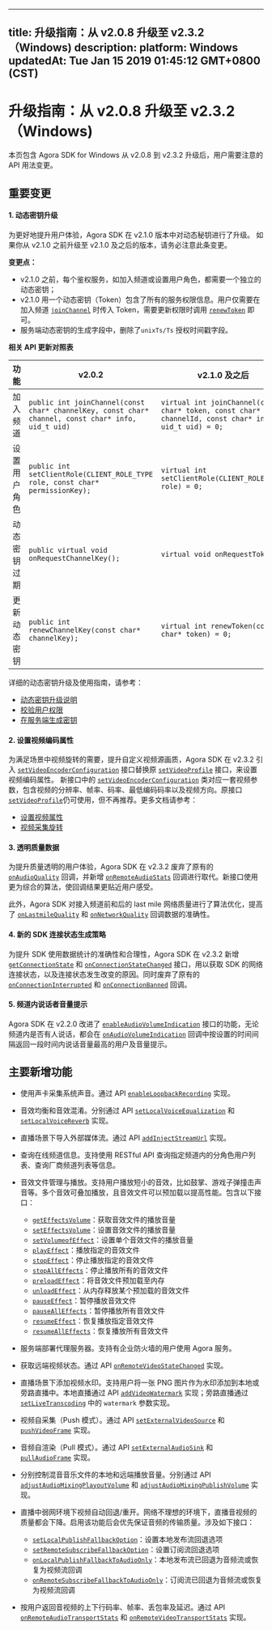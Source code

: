 
---
title: 升级指南：从 v2.0.8 升级至 v2.3.2（Windows)
description: 
platform: Windows
updatedAt: Tue Jan 15 2019 01:45:12 GMT+0800 (CST)
---
# 升级指南：从 v2.0.8 升级至 v2.3.2（Windows)
本页包含 Agora SDK for Windows 从 v2.0.8 到 v2.3.2 升级后，用户需要注意的 API 用法变更。

## 重要变更

#### 1. 动态密钥升级

为更好地提升用户体验，Agora SDK 在 v2.1.0 版本中对动态秘钥进行了升级。 如果你从 v2.1.0 之前升级至 v2.1.0 及之后的版本，请务必注意此条变更。

**变更点：**

- v2.1.0 之前，每个鉴权服务，如加入频道或设置用户角色，都需要一个独立的动态密钥；
- v2.1.0 用一个动态密钥（Token）包含了所有的服务权限信息。用户仅需要在加入频道 [`joinChannel`](https://docs.agora.io/cn/Interactive%20Broadcast/API%20Reference/cpp/classagora_1_1rtc_1_1_i_rtc_engine.html#adc937172e59bd2695ea171553a88188c) 时传入  Token，需要更新权限时调用 [`renewToken`](https://docs.agora.io/cn/Interactive%20Broadcast/API%20Reference/cpp/classagora_1_1rtc_1_1_i_rtc_engine.html#a8f25b5ff97e2a070a69102e379295739) 即可。
- 服务端动态密钥的生成字段中，删除了`unixTs/Ts` 授权时间戳字段。

**相关 API 更新对照表**

| **功能**     | **v2.0.2**                                                   | **v2.1.0** 及之后                                            |
| ------------ | ------------------------------------------------------------ | ------------------------------------------------------------ |
| 加入频道     | `public int joinChannel(const char* channelKey, const char* channel, const char* info, uid_t uid)` | `virtual int joinChannel(const char* token, const char* channelId, const char* info, uid_t uid) = 0;` |
| 设置用户角色 | `public int setClientRole(CLIENT_ROLE_TYPE role, const char* permissionKey);` | `virtual int setClientRole(CLIENT_ROLE_TYPE role) = 0;`      |
| 动态密钥过期 | `public virtual void onRequestChannelKey();`                 | `virtual void onRequestToken();`                             |
| 更新动态密钥 | `public int renewChannelKey(const char* channelKey);`        | `virtual int renewToken(const char* token) = 0;`             |

详细的动态密钥升级及使用指南，请参考：

- [动态密钥升级说明](https://docs.agora.io/cn/Agora%20Platform/token_migration?platform=All%20Platforms)
- [校验用户权限](../../cn/Interactive%20Broadcast/token.md)
- [在服务端生成密钥](../../cn/Interactive%20Broadcast/token_server.md)

#### 2. 设置视频编码属性

为满足场景中视频旋转的需要，提升自定义视频源画质，Agora SDK 在 v2.3.2 引入 [`setVideoEncoderConfiguration`](https://docs.agora.io/cn/Interactive%20Broadcast/API%20Reference/cpp/classagora_1_1rtc_1_1_i_rtc_engine.html#a9bcbdcee0b5c52f96b32baec1922cf2e) 接口替换原 [`setVideoProfile`](https://docs.agora.io/cn/Interactive%20Broadcast/API%20Reference/cpp/classagora_1_1rtc_1_1_i_rtc_engine.html#ac8b16d2a4e67bd75231a76e06d2d85eb) 接口，来设置视频编码属性。 新接口中的 [`setVideoEncoderConfiguration`](https://docs.agora.io/cn/Interactive%20Broadcast/API%20Reference/cpp/classagora_1_1rtc_1_1_i_rtc_engine.html#a9bcbdcee0b5c52f96b32baec1922cf2e) 类对应一套视频参数，包含视频的分辨率、帧率、码率、最低编码码率以及视频方向。原接口 [`setVideoProfile`](https://docs.agora.io/cn/Interactive%20Broadcast/API%20Reference/cpp/classagora_1_1rtc_1_1_i_rtc_engine.html#ac8b16d2a4e67bd75231a76e06d2d85eb)仍可使用，但不再推荐。更多文档请参考：

- [设置视频属性](../../cn/Interactive%20Broadcast/videoProfile_windows.md)
- [视频采集旋转](../../cn/Interactive%20Broadcast/rotation_guide_android.md)

#### 3. 透明质量数据

为提升质量透明的用户体验，Agora SDK 在 v2.3.2 废弃了原有的 [`onAudioQuality`](https://docs.agora.io/cn/Interactive%20Broadcast/API%20Reference/cpp/classagora_1_1rtc_1_1_i_rtc_engine_event_handler.html#a36ad42975f3545382de07875016fb7fa) 回调，并新增 [`onRemoteAudioStats`](https://docs.agora.io/cn/Interactive%20Broadcast/API%20Reference/cpp/classagora_1_1rtc_1_1_i_rtc_engine_event_handler.html#af8a59626a9265264fb4638e048091d3a) 回调进行取代。新接口使用更为综合的算法，使回调结果更贴近用户感受。

此外，Agora SDK 对接入频道前和后的 last mile 网络质量进行了算法优化，提高了 [`onLastmileQuality`](https://docs.agora.io/cn/Interactive%20Broadcast/API%20Reference/cpp/classagora_1_1rtc_1_1_i_rtc_engine_event_handler.html#ac7e14d1a26eb35ef236a0662d28d2b33) 和 [`onNetworkQuality`](https://docs.agora.io/cn/Interactive%20Broadcast/API%20Reference/cpp/classagora_1_1rtc_1_1_i_rtc_engine_event_handler.html#a80003ae8cce02039f3aa0e8ffad7deed) 回调数据的准确性。


#### 4. 新的 SDK 连接状态生成策略

为提升 SDK 使用数据统计的准确性和合理性，Agora SDK 在 v2.3.2 新增 [`getConnectionState`](https://docs.agora.io/cn/Interactive%20Broadcast/API%20Reference/cpp/classagora_1_1rtc_1_1_i_rtc_engine.html#a512b149d4dc249c04f9e30bd31767362) 和 [`onConnectionStateChanged`](https://docs.agora.io/cn/Interactive%20Broadcast/API%20Reference/cpp/classagora_1_1rtc_1_1_i_rtc_engine_event_handler.html#af409b2e721d345a65a2c600cea2f5eb4) 接口，用以获取 SDK 的网络连接状态，以及连接状态发生改变的原因。同时废弃了原有的 [`onConnectionInterrupted`](https://docs.agora.io/cn/Interactive%20Broadcast/API%20Reference/cpp/classagora_1_1rtc_1_1_i_rtc_engine_event_handler.html#a9927b5cd2a67c1f48f17b5ed2303f483) 和 [`onConnectionBanned`](https://docs.agora.io/cn/Interactive%20Broadcast/API%20Reference/cpp/classagora_1_1rtc_1_1_i_rtc_engine_event_handler.html#a38e9d403ae4732dff71110b454149404) 回调。

#### 5. 频道内说话者音量提示

Agora SDK 在 v2.2.0 改进了 [`enableAudioVolumeIndication`](https://docs.agora.io/cn/Interactive%20Broadcast/API%20Reference/cpp/classagora_1_1rtc_1_1_rtc_engine_parameters.html#a59ae67333fbc61a7002a46c809e2ec4f) 接口的功能，无论频道内是否有人说话，都会在 [`onAudioVolumeIndication`](https://docs.agora.io/cn/Interactive%20Broadcast/API%20Reference/cpp/classagora_1_1rtc_1_1_i_rtc_engine_event_handler.html#aab1184a2b276f509870c055a9ff8fac4) 回调中按设置的时间间隔返回一段时间内说话音量最高的用户及音量提示。

## 主要新增功能

- 使用声卡采集系统声音。通过 API [`enableLoopbackRecording`](https://docs.agora.io/cn/Interactive%20Broadcast/API%20Reference/cpp/classagora_1_1rtc_1_1_rtc_engine_parameters.html#a065f485fd23b8c24a593680a47d754aa) 实现。
- 音效均衡和音效混淆。分别通过 API [`setLocalVoiceEqualization`](https://docs.agora.io/cn/Interactive%20Broadcast/API%20Reference/cpp/classagora_1_1rtc_1_1_rtc_engine_parameters.html#a3de79ba906e6b254b997eda4d395d052)  和 [`setLocalVoiceReverb`](https://docs.agora.io/cn/Interactive%20Broadcast/API%20Reference/cpp/classagora_1_1rtc_1_1_rtc_engine_parameters.html#aa00e903b1cc6f2752373afbe556ef456) 实现。
- 直播场景下导入外部媒体流。通过 API [`addInjectStreamUrl`](https://docs.agora.io/cn/Interactive%20Broadcast/API%20Reference/cpp/classagora_1_1rtc_1_1_i_rtc_engine.html#a42247db589b55d3cfa98d8e1be06d8e6) 实现。
- 查询在线频道信息。支持使用 RESTful API 查询指定频道内的分角色用户列表、查询厂商频道列表等信息。
- 音效文件管理与播放。支持用户播放短小的音效，比如鼓掌、游戏子弹撞击声音等。多个音效可叠加播放，且音效文件可以预加载以提高性能。包含以下接口：

  - [`getEffectsVolume`](https://docs.agora.io/cn/Interactive%20Broadcast/API%20Reference/cpp/classagora_1_1rtc_1_1_rtc_engine_parameters.html#aab2353ccbd0e09b224448c72fd381d19)：获取音效文件的播放音量
  - [`setEffectsVolume`](https://docs.agora.io/cn/Interactive%20Broadcast/API%20Reference/cpp/classagora_1_1rtc_1_1_rtc_engine_parameters.html#aa3041ef19bfe10ffc5a1130cda91ab7b)：设置音效文件的播放音量
  - [`setVolumeofEffect`](https://docs.agora.io/cn/Interactive%20Broadcast/API%20Reference/cpp/classagora_1_1rtc_1_1_rtc_engine_parameters.html#a71fac1633ea84c892879781bee56d001)：设置单个音效文件的播放音量
  - [`playEffect`](https://docs.agora.io/cn/Interactive%20Broadcast/API%20Reference/cpp/classagora_1_1rtc_1_1_rtc_engine_parameters.html#a26307c09cbbaecee3bd662294a935821)：播放指定的音效文件
  - [`stopEffect`](https://docs.agora.io/cn/Interactive%20Broadcast/API%20Reference/cpp/classagora_1_1rtc_1_1_rtc_engine_parameters.html#ab0520529fe0ca4eb56d75ff4468e4a03)：停止播放指定的音效文件
  - [`stopAllEffects`](https://docs.agora.io/cn/Interactive%20Broadcast/API%20Reference/cpp/classagora_1_1rtc_1_1_rtc_engine_parameters.html#a7f742bd2262899a90f4a36205995419e)：停止播放所有的音效文件
  - [`preloadEffect`](https://docs.agora.io/cn/Interactive%20Broadcast/API%20Reference/cpp/classagora_1_1rtc_1_1_rtc_engine_parameters.html#a61e4eac3b78f2774ef1b22d69bd4e166)：将音效文件预加载至内存
  - [`unloadEffect`](https://docs.agora.io/cn/Interactive%20Broadcast/API%20Reference/cpp/classagora_1_1rtc_1_1_rtc_engine_parameters.html#afd2cc4d59101cef1b5dc9296e604d047)：从内存释放某个预加载的音效文件
  - [`pauseEffect`](https://docs.agora.io/cn/Interactive%20Broadcast/API%20Reference/cpp/classagora_1_1rtc_1_1_rtc_engine_parameters.html#a75fc09bdd0bd8b2bfe9c47770eb1e928)：暂停播放音效文件
  - [`pauseAllEffects`](https://docs.agora.io/cn/Interactive%20Broadcast/API%20Reference/cpp/classagora_1_1rtc_1_1_rtc_engine_parameters.html#a98ff58bdd2b8683bd27a1f75694641dc)：暂停播放所有音效文件
  - [`resumeEffect`](https://docs.agora.io/cn/Interactive%20Broadcast/API%20Reference/cpp/classagora_1_1rtc_1_1_rtc_engine_parameters.html#adae083a10afd4b316a2071ba8d01ff80)：恢复播放指定音效文件
  - [`resumeAllEffects`](https://docs.agora.io/cn/Interactive%20Broadcast/API%20Reference/cpp/classagora_1_1rtc_1_1_rtc_engine_parameters.html#a66dd1578478dd3ca163768d1314cd50a)：恢复播放所有音效文件
  
- 服务端部署代理服务器。支持有企业防火墙的用户使用 Agora 服务。
- 获取远端视频状态。通过 API [`onRemoteVideoStateChanged`](https://docs.agora.io/cn/Interactive%20Broadcast/API%20Reference/cpp/classagora_1_1rtc_1_1_i_rtc_engine_event_handler.html#aac7b62b1307be124423008e45eb02f80) 实现。
- 直播场景下添加视频水印。支持用户将一张 PNG 图片作为水印添加到本地或旁路直播中。本地直播通过 API [`addVideoWatermark`](https://docs.agora.io/cn/Interactive%20Broadcast/API%20Reference/cpp/classagora_1_1rtc_1_1_i_rtc_engine.html#a7db71d3de47227f7419202fde0875058) 实现；旁路直播通过 [`setLiveTranscoding`](https://docs.agora.io/cn/Interactive%20Broadcast/API%20Reference/cpp/classagora_1_1rtc_1_1_i_rtc_engine.html#a0601e4671357dc1ec942cccc5a6a1dde) 中的 `watermark` 参数实现。
- 视频自采集（Push 模式）。通过 API [`setExternalVideoSource`](https://docs.agora.io/cn/Interactive%20Broadcast/API%20Reference/cpp/classagora_1_1media_1_1_i_media_engine.html#a6716908edc14317f2f6f14ee4b1c01b7) 和 [`pushVideoFrame`](https://docs.agora.io/cn/Interactive%20Broadcast/API%20Reference/cpp/classagora_1_1media_1_1_i_media_engine.html#ae064aedfdb6ac63a981ca77a6b315985) 实现。
- 音频自渲染（Pull 模式）。通过 API [`setExternalAudioSink`](https://docs.agora.io/cn/Interactive%20Broadcast/API%20Reference/cpp/classagora_1_1rtc_1_1_rtc_engine_parameters.html#a08450bffffc578290d4a1317f2938638) 和 [`pullAudioFrame`](https://docs.agora.io/cn/Interactive%20Broadcast/API%20Reference/cpp/classagora_1_1media_1_1_i_media_engine.html#aaf43fc265eb4707bb59f1bf0cbe01940) 实现。
- 分别控制混音音乐文件的本地和远端播放音量。分别通过 API [`adjustAudioMixingPlayoutVolume`](https://docs.agora.io/cn/Interactive%20Broadcast/API%20Reference/cpp/classagora_1_1rtc_1_1_rtc_engine_parameters.html#a99ab2878e0c4fbf1be6970a2c545d085) 和 [`adjustAudioMixingPublishVolume`](https://docs.agora.io/cn/Interactive%20Broadcast/API%20Reference/cpp/classagora_1_1rtc_1_1_rtc_engine_parameters.html#a8f8d2af4b4c7988934e152e3b281d734) 实现。
- 直播中弱网环境下视频自动回退/重开。网络不理想的环境下，直播音视频的质量都会下降。启用该功能后会优先保证音频的传输质量。涉及如下接口：

  - [`setLocalPublishFallbackOption`](https://docs.agora.io/cn/Interactive%20Broadcast/API%20Reference/cpp/classagora_1_1rtc_1_1_rtc_engine_parameters.html#a0402734b50749081b20db3826f6f00ec)：设置本地发布流回退选项 
  - [`setRemoteSubscribeFallbackOption`](https://docs.agora.io/cn/Interactive%20Broadcast/API%20Reference/cpp/classagora_1_1rtc_1_1_rtc_engine_parameters.html#a50e727c34b662de64c03b0479a7fe8e7)：设置订阅流回退选项
  - [`onLocalPublishFallbackToAudioOnly`](https://docs.agora.io/cn/Interactive%20Broadcast/API%20Reference/cpp/classagora_1_1rtc_1_1_i_rtc_engine_event_handler.html#ace4279c4d87c23a1fecc3eb8e862a513)：本地发布流已回退为音频流或恢复为视频流回调
  - [`onRemoteSubscribeFallbackToAudioOnly`](https://docs.agora.io/cn/Interactive%20Broadcast/API%20Reference/cpp/classagora_1_1rtc_1_1_i_rtc_engine_event_handler.html#a7ee343146ad6e3f120bd04a7a6fdda74)：订阅流已回退为音频流或恢复为视频流回调
 
- 按用户返回音视频的上下行码率、帧率、丢包率及延迟。通过 API [`onRemoteAudioTransportStats`](https://docs.agora.io/cn/Interactive%20Broadcast/API%20Reference/cpp/classagora_1_1rtc_1_1_i_rtc_engine_event_handler.html#ad79bcd56075fa9c9f907bb4a7462352d)  和 [`onRemoteVideoTransportStats`](https://docs.agora.io/cn/Interactive%20Broadcast/API%20Reference/cpp/classagora_1_1rtc_1_1_i_rtc_engine_event_handler.html#a3b8fd883a31d4a504ac3cbd50b1c5d0f) 实现。


